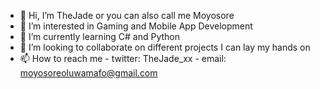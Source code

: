 - 👋 Hi, I’m TheJade or you can also call me Moyosore
- 👀 I’m interested in Gaming and Mobile App Development
- 🌱 I’m currently learning C# and Python
- 💞️ I’m looking to collaborate on different projects I can lay my hands on
- 📫 How to reach me - twitter: TheJade_xx
                     - email: moyosoreoluwamafo@gmail.com

<!---
TheJadex/TheJadex is a ✨ special ✨ repository because its `README.md` (this file) appears on your GitHub profile.
You can click the Preview link to take a look at your changes.
--->
